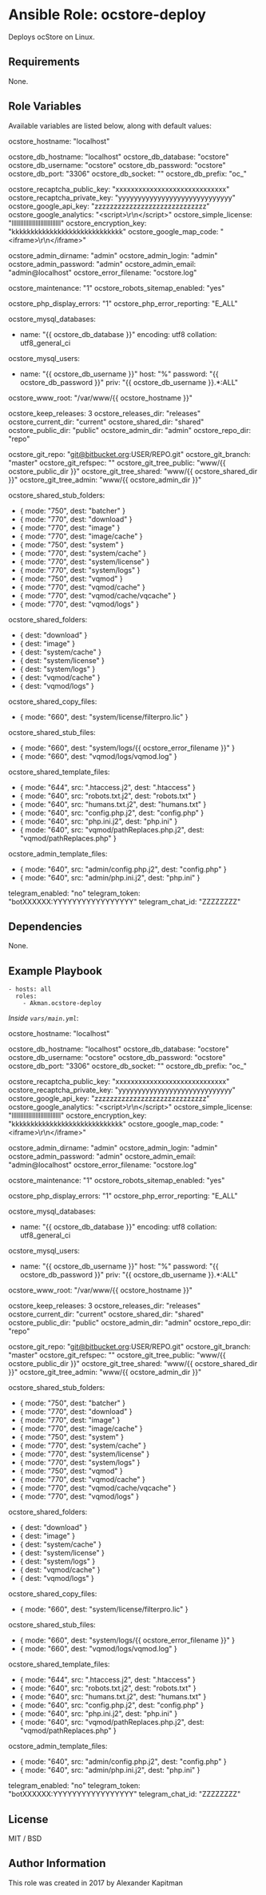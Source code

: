 # Ansible Role: ocstore-deploy

Deploys ocStore on Linux.

## Requirements

None.

## Role Variables

Available variables are listed below, along with default values:

ocstore_hostname: "localhost"

ocstore_db_hostname: "localhost"
ocstore_db_database: "ocstore"
ocstore_db_username: "ocstore"
ocstore_db_password: "ocstore"
ocstore_db_port: "3306"
ocstore_db_socket: ""
ocstore_db_prefix: "oc_"

ocstore_recaptcha_public_key: "xxxxxxxxxxxxxxxxxxxxxxxxxxxxx"
ocstore_recaptcha_private_key: "yyyyyyyyyyyyyyyyyyyyyyyyyyyyy"
ocstore_google_api_key: "zzzzzzzzzzzzzzzzzzzzzzzzzzzzz"
ocstore_google_analytics: "&lt;script&gt;\r\n&lt;/script&gt;"
ocstore_simple_license: "lllllllllllllllllllllllllllll"
ocstore_encryption_key: "kkkkkkkkkkkkkkkkkkkkkkkkkkkkk"
ocstore_google_map_code: "&lt;iframe&gt;\r\n&lt;/iframe&gt;"

ocstore_admin_dirname: "admin"
ocstore_admin_login: "admin"
ocstore_admin_password: "admin"
ocstore_admin_email: "admin@localhost"
ocstore_error_filename: "ocstore.log"

ocstore_maintenance: "1"
ocstore_robots_sitemap_enabled: "yes"

ocstore_php_display_errors: "1"
ocstore_php_error_reporting: "E_ALL"

ocstore_mysql_databases:
  - name: "{{ ocstore_db_database }}"
    encoding: utf8
    collation: utf8_general_ci

ocstore_mysql_users:
  - name: "{{ ocstore_db_username }}"
    host: "%"
    password: "{{ ocstore_db_password }}"
    priv: "{{ ocstore_db_username }}.*:ALL"

ocstore_www_root: "/var/www/{{ ocstore_hostname }}"

ocstore_keep_releases: 3
ocstore_releases_dir: "releases"
ocstore_current_dir: "current"
ocstore_shared_dir: "shared"
ocstore_public_dir: "public"
ocstore_admin_dir: "admin"
ocstore_repo_dir: "repo"

ocstore_git_repo: "git@bitbucket.org:USER/REPO.git"
ocstore_git_branch: "master"
ocstore_git_refspec: ""
ocstore_git_tree_public: "www/{{ ocstore_public_dir }}"
ocstore_git_tree_shared: "www/{{ ocstore_shared_dir }}"
ocstore_git_tree_admin: "www/{{ ocstore_admin_dir }}"

ocstore_shared_stub_folders:
  - { mode: "750", dest: "batcher" }
  - { mode: "770", dest: "download" }
  - { mode: "770", dest: "image" }
  - { mode: "770", dest: "image/cache" }
  - { mode: "750", dest: "system" }
  - { mode: "770", dest: "system/cache" }
  - { mode: "770", dest: "system/license" }
  - { mode: "770", dest: "system/logs" }
  - { mode: "750", dest: "vqmod" }
  - { mode: "770", dest: "vqmod/cache" }
  - { mode: "770", dest: "vqmod/cache/vqcache" }
  - { mode: "770", dest: "vqmod/logs" }

ocstore_shared_folders:
  - { dest: "download" }
  - { dest: "image" }
  - { dest: "system/cache" }
  - { dest: "system/license" }
  - { dest: "system/logs" }
  - { dest: "vqmod/cache" }
  - { dest: "vqmod/logs" }

ocstore_shared_copy_files:
  - { mode: "660", dest: "system/license/filterpro.lic" }

ocstore_shared_stub_files:
  - { mode: "660", dest: "system/logs/{{ ocstore_error_filename }}" }
  - { mode: "660", dest: "vqmod/logs/vqmod.log" }

ocstore_shared_template_files:
  - { mode: "644", src: ".htaccess.j2", dest: ".htaccess" }
  - { mode: "640", src: "robots.txt.j2", dest: "robots.txt" }
  - { mode: "640", src: "humans.txt.j2", dest: "humans.txt" }
  - { mode: "640", src: "config.php.j2", dest: "config.php" }
  - { mode: "640", src: "php.ini.j2", dest: "php.ini" }
  - { mode: "640", src: "vqmod/pathReplaces.php.j2", dest: "vqmod/pathReplaces.php" }

ocstore_admin_template_files:
  - { mode: "640", src: "admin/config.php.j2", dest: "config.php" }
  - { mode: "640", src: "admin/php.ini.j2", dest: "php.ini" }

telegram_enabled: "no"
telegram_token: "botXXXXXX:YYYYYYYYYYYYYYYYY"
telegram_chat_id: "ZZZZZZZZ"

## Dependencies

None.

## Example Playbook

    - hosts: all
      roles:
        - Akman.ocstore-deploy

*Inside `vars/main.yml`*:

ocstore_hostname: "localhost"

ocstore_db_hostname: "localhost"
ocstore_db_database: "ocstore"
ocstore_db_username: "ocstore"
ocstore_db_password: "ocstore"
ocstore_db_port: "3306"
ocstore_db_socket: ""
ocstore_db_prefix: "oc_"

ocstore_recaptcha_public_key: "xxxxxxxxxxxxxxxxxxxxxxxxxxxxx"
ocstore_recaptcha_private_key: "yyyyyyyyyyyyyyyyyyyyyyyyyyyyy"
ocstore_google_api_key: "zzzzzzzzzzzzzzzzzzzzzzzzzzzzz"
ocstore_google_analytics: "&lt;script&gt;\r\n&lt;/script&gt;"
ocstore_simple_license: "lllllllllllllllllllllllllllll"
ocstore_encryption_key: "kkkkkkkkkkkkkkkkkkkkkkkkkkkkk"
ocstore_google_map_code: "&lt;iframe&gt;\r\n&lt;/iframe&gt;"

ocstore_admin_dirname: "admin"
ocstore_admin_login: "admin"
ocstore_admin_password: "admin"
ocstore_admin_email: "admin@localhost"
ocstore_error_filename: "ocstore.log"

ocstore_maintenance: "1"
ocstore_robots_sitemap_enabled: "yes"

ocstore_php_display_errors: "1"
ocstore_php_error_reporting: "E_ALL"

ocstore_mysql_databases:
  - name: "{{ ocstore_db_database }}"
    encoding: utf8
    collation: utf8_general_ci

ocstore_mysql_users:
  - name: "{{ ocstore_db_username }}"
    host: "%"
    password: "{{ ocstore_db_password }}"
    priv: "{{ ocstore_db_username }}.*:ALL"

ocstore_www_root: "/var/www/{{ ocstore_hostname }}"

ocstore_keep_releases: 3
ocstore_releases_dir: "releases"
ocstore_current_dir: "current"
ocstore_shared_dir: "shared"
ocstore_public_dir: "public"
ocstore_admin_dir: "admin"
ocstore_repo_dir: "repo"

ocstore_git_repo: "git@bitbucket.org:USER/REPO.git"
ocstore_git_branch: "master"
ocstore_git_refspec: ""
ocstore_git_tree_public: "www/{{ ocstore_public_dir }}"
ocstore_git_tree_shared: "www/{{ ocstore_shared_dir }}"
ocstore_git_tree_admin: "www/{{ ocstore_admin_dir }}"

ocstore_shared_stub_folders:
  - { mode: "750", dest: "batcher" }
  - { mode: "770", dest: "download" }
  - { mode: "770", dest: "image" }
  - { mode: "770", dest: "image/cache" }
  - { mode: "750", dest: "system" }
  - { mode: "770", dest: "system/cache" }
  - { mode: "770", dest: "system/license" }
  - { mode: "770", dest: "system/logs" }
  - { mode: "750", dest: "vqmod" }
  - { mode: "770", dest: "vqmod/cache" }
  - { mode: "770", dest: "vqmod/cache/vqcache" }
  - { mode: "770", dest: "vqmod/logs" }

ocstore_shared_folders:
  - { dest: "download" }
  - { dest: "image" }
  - { dest: "system/cache" }
  - { dest: "system/license" }
  - { dest: "system/logs" }
  - { dest: "vqmod/cache" }
  - { dest: "vqmod/logs" }

ocstore_shared_copy_files:
  - { mode: "660", dest: "system/license/filterpro.lic" }

ocstore_shared_stub_files:
  - { mode: "660", dest: "system/logs/{{ ocstore_error_filename }}" }
  - { mode: "660", dest: "vqmod/logs/vqmod.log" }

ocstore_shared_template_files:
  - { mode: "644", src: ".htaccess.j2", dest: ".htaccess" }
  - { mode: "640", src: "robots.txt.j2", dest: "robots.txt" }
  - { mode: "640", src: "humans.txt.j2", dest: "humans.txt" }
  - { mode: "640", src: "config.php.j2", dest: "config.php" }
  - { mode: "640", src: "php.ini.j2", dest: "php.ini" }
  - { mode: "640", src: "vqmod/pathReplaces.php.j2", dest: "vqmod/pathReplaces.php" }

ocstore_admin_template_files:
  - { mode: "640", src: "admin/config.php.j2", dest: "config.php" }
  - { mode: "640", src: "admin/php.ini.j2", dest: "php.ini" }

telegram_enabled: "no"
telegram_token: "botXXXXXX:YYYYYYYYYYYYYYYYY"
telegram_chat_id: "ZZZZZZZZ"

## License

MIT / BSD

## Author Information

This role was created in 2017 by Alexander Kapitman
